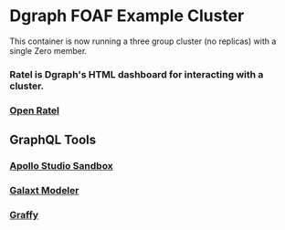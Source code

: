# Dgraph FOAF Example Cluster

This container is now running a three group cluster (no replicas) with a single Zero member.

### Ratel is Dgraph's HTML dashboard for interacting with a cluster.
### [Open Ratel](https://play.dgraph.io?latest)

## GraphQL Tools

### [Apollo Studio Sandbox](https://studio.apollographql.com/sandbox/explorer)

### [Galaxt Modeler](https://www.datensen.com/data-modeling/galaxy-modeler-for-graphql.html)

### [Graffy](https://chromewebstore.google.com/detail/graffy/hpbbfdcfeinlpdhhjanfhkadiccofeif?hl=en-US&pli=1)

